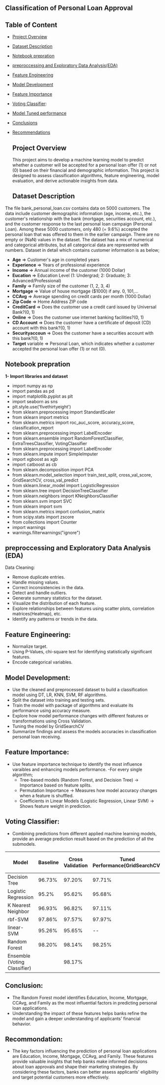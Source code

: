 ## Classification of Personal Loan Approval
## Table of Content

- [Project Overview](#Project-Overview)
- [Dataset Description](#Dataset-Description)
- [Notebook prepration](#Notebook-prepration)
- [preproccessing and Exploratory Data Analysis(EDA) ](#preproccessing-and-Exploratory-Data-Analysis-(EDA))
- [Feature Engineering](#Feature-Engineering)
- [Model Development](#Model-Development)
- [Feature Importance](#Feature-Importance)
- [Voting Classifier](#Voting-Classifier):
- [Model Tuned performance](#Model-Tuned-Performance)
- [Conclusions](#Conclusions)
- [Recommendations](#Recommendations)



  ## Project Overview
  This project aims to develop a machine learning model to predict whether a customer will be accepted for a personal loan offer (1) or not (0) based on their financial and demographic information. This project is designed to assess classification algorithms, feature engineering, model evaluation, and derive actionable insights from data.
 
  ## Dataset Description
 The file bank_personal_loan.csv contains data on 5000 customers. The data include customer demographic information (age, income, etc.), the customer's relationship with the bank (mortgage, securities account, etc.), and the customer response to the last personal loan campaign (Personal Loan). Among these 5000 customers, only 480 (= 9.6%) accepted the personal loan that was offered to them in the earlier campaign.
There are no empty or (NaN) values in the dataset. The dataset has a mix of numerical and categorical attributes, but all categorical data are represented with numbers. Dataset in detail which contains customer information is as below;

 - **Age** => Customer's age in completed years
 - **Experience** => Years of professional experience
 - **Income** => Annual income of the customer (1000 Dollar)
 - **Eucation** => Education Level (1: Undergrad; 2: Graduate; 3: Advanced/Professional)
 - **Family** => Family size of the customer (1, 2, 3, 4)
 - **Mortgage** => Value of house mortgage ($1000) if any. 0, 101,...
 - **CCAvg** => Average spending on credit cards per month (1000 Dollar)
 - **Zip Code** => Home Address ZIP code
 - **CreditCard** => Does the customer use a credit card issued by Universal Bank?(0, 1)
 - **Online** => Does the customer use internet banking facilities?(0, 1)
 - **CD Account** => Does the customer have a certificate of deposit (CD) account with this bank?(0, 1)
 - **Securityaccoun** => Does the customer have a securities account with this bank?(0, 1)
 - **Target** variable => Personal Loan, which indicates whether a customer accepted the personal loan offer (1) or not (0).

## Notebook prepration
**1- Import libraries and dataset**
- import numpy as np
- import pandas as pd
- import matplotlib.pyplot as plt
- import seaborn as sns
- plt.style.use('fivethirtyeight')
- from sklearn.preprocessing import StandardScaler
- from sklearn import metrics
- from sklearn.metrics import roc_auc_score, accuracy_score, classification_report
- from sklearn.preprocessing import LabelEncoder
- from sklearn.ensemble import RandomForestClassifier, ExtraTreesClassifier, VotingClassifier
- from sklearn.preprocessing import LabelEncoder
- from sklearn.impute import SimpleImputer
- import xgboost as xgb
- import catboost as cb
- from sklearn.decomposition import PCA
- from sklearn.model_selection import train_test_split, cross_val_score, GridSearchCV, cross_val_predict
- from sklearn.linear_model import LogisticRegression
- from sklearn.tree import DecisionTreeClassifier
- from sklearn.neighbors import KNeighborsClassifier
- from sklearn.svm import SVC
- from sklearn import svm
- from sklearn.metrics import confusion_matrix
- from scipy.stats import zscore
- from collections import Counter
- import warnings
- warnings.filterwarnings("ignore")

## preproccessing and Exploratory Data Analysis (EDA)
Data Cleaning:
- Remove duplicate entries.
- Handle missing values.
- Correct inconsistencies in the data.
- Detect and handle outliers.
- Generate summary statistics for the dataset.
- Visualize the distribution of each feature.
- Explore relationships between features using scatter plots, correlation matrices(Heatmap), etc.
- Identify any patterns or trends in the data.

## Feature Engineering:
- Normalize target.
- Using P-Values, chi-square test for identifying statistically significant features. 
- Encode categorical variables.

## Model Development:
- Use the cleaned and preprocessed dataset to build a classification model using DT, LR, KNN, SVM, RF algorithms.
- Split the dataset into training and testing sets.
- Train the model with package of algorithms and evaluate its performance using accuracy measure.
- Explore how model performance changes with different features or transformations using Cross Validation.
- Tuning the model by GridSearchCV
- Summarize findings and assess the models accuracies in classification personal loan receiving.
## Feature Importance:
- Use feature importance technique to identify the most influence varaibles and enhancing models performance.
-For every single algorithm;
   - Tree-based models (Random Forest, and Decision Tree) → Importance based on feature splits.
   - Permutation Importance → Measures how model accuracy changes when a feature is shuffled.
   - Coefficients in Linear Models (Logistic Regression, Linear SVM) → Shows feature weight in prediction.

## Voting Classifier:
 - Combining predictions from different applied machine learning models, provide an average prediction result based on the prediction of all the submodels. 

|Model |Baseline|Cross Validation|Tuned Performance(GridSearchCV)|Voting Classifier(Ensemble Methode)|
|------|--------|----------------|------------------------------ |-----------------------------------|
|Decision Tree| 96.73%|97.20% |97.71% ||
|Logistic Regression| 95.2%|95.62% |95.68% ||
|K Nearest Neighbor| 96.93%|96.82%| 97.11%||
|rbf-SVM| 97.86%|97.57% |97.97% ||
|linear-SVM|95.26%| 95.65%  | --||
|Random Forest| 98.20%|98.14%   |98.25% ||
|Ensemble (Voting Classifier) ||98.17%||                                       97.93% |

## Conclusion:
- The Random Forest model identifies Education, Income, Mortgage, CCAvg, and Family as the most influential factors in predicting personal loan applications.
- Understanding the impact of these features helps banks refine the model and gain a deeper understanding of applicants' financial behavior.

## Recommondation:
- The key factors influencing the prediction of personal loan applications are Education, Income, Mortgage, CCAvg, and Family. These features provide valuable insights that help banks make informed decisions about loan approvals and shape their marketing strategies. By considering these factors, banks can better assess applicants' eligibility and target potential customers more effectively. 

 
     
